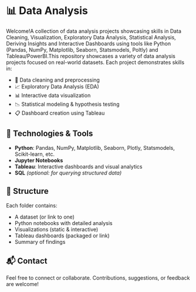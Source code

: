 # 📊 Data Analysis 

Welcome!A collection of data analysis projects showcasing skills in Data Cleaning, Visualization, Exploratory Data Analysis, Statistical Analysis, Deriving Insights and Interactive Dashboards using tools like Python (Pandas, NumPy, Matplotlib, Seaborn, Statsmodels, Poltly) and Tableau/PowerBI.This repository showcases a variety of data analysis projects focused on real-world datasets. Each project demonstrates skills in:

- 📌 Data cleaning and preprocessing
- 📈 Exploratory Data Analysis (EDA)
- 📊 Interactive data visualization
- 📉 Statistical modeling & hypothesis testing
- 📋 Dashboard creation using Tableau

## 🔧 Technologies & Tools
- **Python**: Pandas, NumPy, Matplotlib, Seaborn, Plotly, Statsmodels, Scikit-learn, etc.
- **Jupyter Notebooks**
- **Tableau**: Interactive dashboards and visual analytics
- **SQL** *(optional: for querying structured data)*

## 📁 Structure
Each folder contains:
- A dataset (or link to one)
- Python notebooks with detailed analysis
- Visualizations (static & interactive)
- Tableau dashboards (packaged or link)
- Summary of findings

## 📬 Contact
Feel free to connect or collaborate. Contributions, suggestions, or feedback are welcome!







